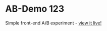 # AB-Demo 123
Simple front-end A/B experiment - [view it live!](https://lambdaschool.github.io/AB-Demo/)
